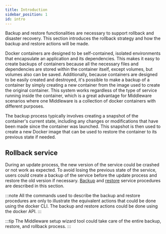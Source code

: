 ```yaml
---
title: Introduction
sidebar_position: 1
id: intro
---
```


Backup and restore functionalities are necessary to support rollback and disaster recovery. This section introduces the rollback strategy and how the backup and restore actions will be made.

Docker containers are designed to be self-contained, isolated environments that encapsulate an application and its dependencies. This makes it easy to create backups of containers because all the necessary files and dependencies are stored within the container itself, except volumes, but volumes also can be saved. Additionally, because containers are designed to be easily created and destroyed, it's possible to make a backup of a container by simply creating a new container from the image used to create the original container. This system works regardless of the type of service running inside the container, which is a great advantage for Middleware scenarios where one Middleware is a collection of docker containers with different purposes.

The backup process typically involves creating a snapshot of the container's current state, including any changes or modifications that have been made since the container was launched. This snapshot is then used to create a new Docker image that can be used to restore the container to its previous state if needed.

## Rollback service

During an update process, the new version of the service could be crashed or not work as expected. To avoid losing the previous state of the service, users could create a backup of the service before the update process and restore the old version if necessary. [Backup](backup.md) and [restore](restore.md) service procedures are described in this section.

:::note
All the commands used to describe the backup and restore procedures are only to illustrate the equivalent actions that could be done using the docker CLI. The backup and restore actions could be done using the docker API.
:::

:::tip
The Middleware setup wizard tool could take care of the entire backup, restore, and rollback process.
:::